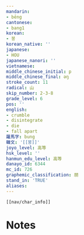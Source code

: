 ```yaml
---
mandarin:
- bēng
cantonese:
- bang1
korean:
- 붕
korean_native: ''
japanese:
- HOU
japanese_nanori: ''
vietnamese:
middle_chinese_initial: p
middle_chinese_final: ǝŋ
stroke_count: 11
radical: 山
skip_number: 2-3-8
grade_level: 6
pos: ''
english:
- crumble
- disintegrate
- die
- fall apart
羅馬字: bung
韓文: '[[붕]]'
joyo_level: 高等
hsk_level: ''
hanmun_edu_level: 高等
danayo_id: 6344
mc_id: 726
graphemic_classification: 朋
stand_in: 'TRUE'
aliases:
---
```

```meta-bind-embed
[[nav/char_info]]
```

# Notes
